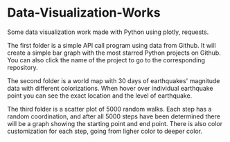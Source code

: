 # Data-Visualization-Works

Some data visualization work made with Python using plotly, requests.

The first folder is a simple API call program using data from Github. It will create a simple bar graph with the most starred Python projects on Github. You can also click the name of the project to go to the corresponding repository.

The second folder is a world map with 30 days of earthquakes' magnitude data with different colorizations. When hover over individual earthquake point you can see the exact location and the level of earthquake.

The third folder is a scatter plot of 5000 random walks. Each step has a random coordination, and after all 5000 steps have been determined there will be a graph showing the starting point and end point. There is also color customization for each step, going from ligher color to deeper color.

